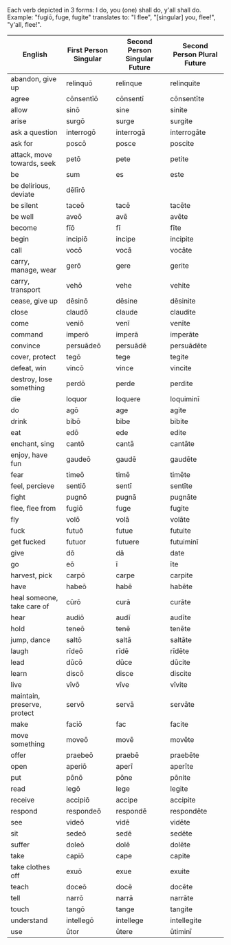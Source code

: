 Each verb depicted in 3 forms: I do, you (one) shall do, y'all shall do. Example: "fugiō, fuge, fugite" translates to: "I flee", "\[singular] you, flee!", "y'all, flee!".

| English  | First Person Singular  | Second Person Singular Future  | Second Person Plural Future  |
|---|---|---|---|
|abandon, give up|relinquō|relinque|relinquite|
|agree|cōnsentīō|cōnsentī|cōnsentīte|
|allow|sinō|sine|sinite|
|arise|surgō|surge|surgite|
|ask a question|interrogō|interrogā|interrogāte|
|ask for|poscō|posce|poscite|
|attack, move towards, seek|petō|pete|petite|
|be|sum|es|este|
|be delirious, deviate|dēlīrō|||
|be silent|taceō|tacē|tacēte|
|be well|aveō|avē|avēte|
|become|fīō|fī|fīte|
|begin|incipiō|incipe|incipite|
|call|vocō|vocā|vocāte|
|carry, manage, wear|gerō|gere|gerite|
|carry, transport|vehō|vehe|vehite|
|cease, give up|dēsinō|dēsine|dēsinite|
|close|claudō|claude|claudite|
|come|veniō|venī|venīte|
|command|imperō|imperā|imperāte|
|convince|persuādeō|persuādē|persuādēte|
|cover, protect|tegō|tege|tegite|
|defeat, win|vincō|vince|vincite|
|destroy, lose something|perdō|perde|perdite|
|die|loquor|loquere|loquiminī|
|do|agō|age|agite|
|drink|bibō|bibe|bibite|
|eat|edō|ede|edite|
|enchant, sing|cantō|cantā|cantāte|
|enjoy, have fun|gaudeō|gaudē|gaudēte|
|fear|timeō|timē|timēte|
|feel, percieve|sentiō|sentī|sentīte|
|fight|pugnō|pugnā|pugnāte|
|flee, flee from|fugiō|fuge|fugite|
|fly|volō|volā|volāte|
|fuck|futuō|futue|futuite|
|get fucked|futuor|futuere|futuiminī|
|give|dō|dā|date|
|go|eō|ī|īte|
|harvest, pick|carpō|carpe|carpite|
|have|habeō|habē|habēte|
|heal someone, take care of|cūrō|curā|curāte|
|hear|audiō|audī|audīte|
|hold|teneō|tenē|tenēte|
|jump, dance|saltō|saltā|saltāte|
|laugh|rīdeō|rīdē|rīdēte|
|lead|dūcō|dūce|dūcite|
|learn|discō|disce|discite|
|live|vīvō|vīve|vīvite|
|maintain, preserve, protect|servō|servā|servāte|
|make|faciō|fac|facite|
|move something|moveō|movē|movēte|
|offer|praebeō|praebē|praebēte|
|open|aperiō|aperī|aperīte|
|put|pōnō|pōne|pōnite|
|read|legō|lege|legite|
|receive|accipiō|accipe|accipite|
|respond|respondeō|respondē|respondēte|
|see|videō|vidē|vidēte|
|sit|sedeō|sedē|sedēte|
|suffer|doleō|dolē|dolēte|
|take|capiō|cape|capite|
|take clothes off|exuō|exue|exuite|
|teach|doceō|docē|docēte|
|tell|narrō|narrā|narrāte|
|touch|tangō|tange|tangite|
|understand|intellegō|intellege|intellegite|
|use|ūtor|ūtere|ūtiminī|